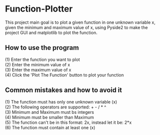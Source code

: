 # Function-Plotter
This project main goal is to plot a given function in one unknown variable x, given the minimum and maximum value of x, using Pyside2 to make the project GUI and matplotlib to plot the function.

## How to use the program
(1) Enter the function you want to plot\
(2) Enter the minimum value of x\
(3) Enter the maximum value of x\
(4) Click the 'Plot The Function' button to plot your function

## Common mistakes and how to avoid it
(1) The function must has only one unknown variable (x)\
(2) The following operators are supported: + - / * ^\
(3) Minimum and Maximum must bs integers\
(4) Minimum must be smaller than Maximum\
(5) The function can't be in this format: 2x, instead let it be: 2*x\
(6) The function must contain at least one (x)
